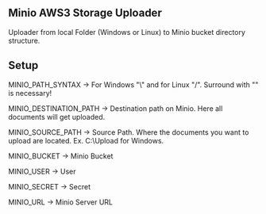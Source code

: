 ## Minio AWS3 Storage Uploader
Uploader from local Folder (Windows or Linux) to Minio bucket directory structure.

## Setup
MINIO_PATH_SYNTAX -> For Windows "\\" and for Linux "/". Surround with "" is necessary!

MINIO_DESTINATION_PATH -> Destination path on Minio. Here all documents will get uploaded.

MINIO_SOURCE_PATH -> Source Path. Where the documents you want to upload are located. Ex. C:\\Upload for Windows.

MINIO_BUCKET -> Minio Bucket

MINIO_USER -> User

MINIO_SECRET -> Secret

MINIO_URL -> Minio Server URL
